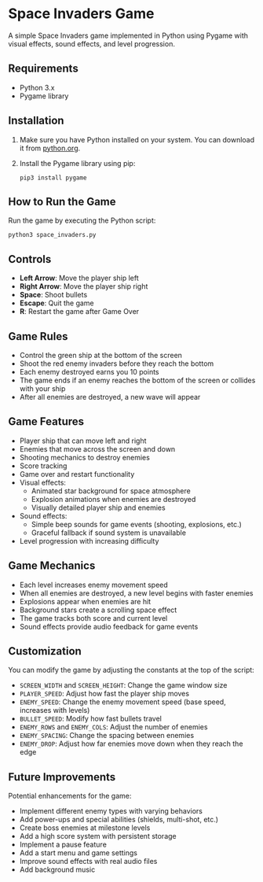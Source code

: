 # Space Invaders Game

A simple Space Invaders game implemented in Python using Pygame with visual effects, sound effects, and level progression.

## Requirements

- Python 3.x
- Pygame library

## Installation

1. Make sure you have Python installed on your system. You can download it from [python.org](https://www.python.org/downloads/).

2. Install the Pygame library using pip:
   ```
   pip3 install pygame
   ```

## How to Run the Game

Run the game by executing the Python script:
```
python3 space_invaders.py
```

## Controls

- **Left Arrow**: Move the player ship left
- **Right Arrow**: Move the player ship right
- **Space**: Shoot bullets
- **Escape**: Quit the game
- **R**: Restart the game after Game Over

## Game Rules

- Control the green ship at the bottom of the screen
- Shoot the red enemy invaders before they reach the bottom
- Each enemy destroyed earns you 10 points
- The game ends if an enemy reaches the bottom of the screen or collides with your ship
- After all enemies are destroyed, a new wave will appear

## Game Features

- Player ship that can move left and right
- Enemies that move across the screen and down
- Shooting mechanics to destroy enemies
- Score tracking
- Game over and restart functionality
- Visual effects:
  - Animated star background for space atmosphere
  - Explosion animations when enemies are destroyed
  - Visually detailed player ship and enemies
- Sound effects:
  - Simple beep sounds for game events (shooting, explosions, etc.)
  - Graceful fallback if sound system is unavailable
- Level progression with increasing difficulty

## Game Mechanics

- Each level increases enemy movement speed
- When all enemies are destroyed, a new level begins with faster enemies
- Explosions appear when enemies are hit
- Background stars create a scrolling space effect
- The game tracks both score and current level
- Sound effects provide audio feedback for game events

## Customization

You can modify the game by adjusting the constants at the top of the script:
- `SCREEN_WIDTH` and `SCREEN_HEIGHT`: Change the game window size
- `PLAYER_SPEED`: Adjust how fast the player ship moves
- `ENEMY_SPEED`: Change the enemy movement speed (base speed, increases with levels)
- `BULLET_SPEED`: Modify how fast bullets travel
- `ENEMY_ROWS` and `ENEMY_COLS`: Adjust the number of enemies
- `ENEMY_SPACING`: Change the spacing between enemies
- `ENEMY_DROP`: Adjust how far enemies move down when they reach the edge

## Future Improvements

Potential enhancements for the game:
- Implement different enemy types with varying behaviors
- Add power-ups and special abilities (shields, multi-shot, etc.)
- Create boss enemies at milestone levels
- Add a high score system with persistent storage
- Implement a pause feature
- Add a start menu and game settings
- Improve sound effects with real audio files
- Add background music
